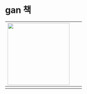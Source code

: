 # gan 책

| <img src="" width="200">||   |
|-------------------------|---|---|
|                         ||   |